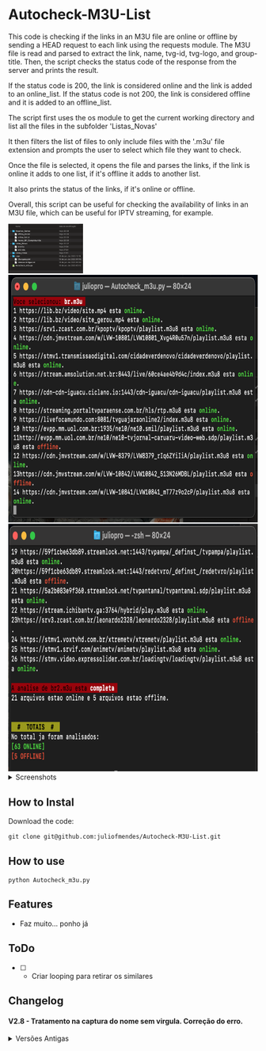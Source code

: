 # Autocheck-M3U-List

This code is checking if the links in an M3U file are online or offline by sending a HEAD request to each link using the requests module. The M3U file is read and parsed to extract the link, name, tvg-id, tvg-logo, and group-title. Then, the script checks the status code of the response from the server and prints the result.

If the status code is 200, the link is considered online and the link is added to an online_list. If the status code is not 200, the link is considered offline and it is added to an offline_list.

The script first uses the os module to get the current working directory and list all the files in the subfolder 'Listas_Novas'

It then filters the list of files to only include files with the '.m3u' file extension and prompts the user to select which file they want to check.

Once the file is selected, it opens the file and parses the links, if the link is online it adds to one list, if it's offline it adds to another list.

It also prints the status of the links, if it's online or offline.

Overall, this script can be useful for checking the availability of links in an M3U file, which can be useful for IPTV streaming, for example.

<img src="https://github.com/juliofmendes/Autocheck-M3U-List/blob/main/Screenshot_03.png?raw=true" width="30%" height="30%">
<img src="https://github.com/juliofmendes/Autocheck-M3U-List/blob/main/Screenshot_01.png?raw=true" width="700" height="500">
<img src="https://github.com/juliofmendes/Autocheck-M3U-List/blob/main/Screenshot_02.png?raw=true" width="700" height="500">

<details>
  <summary>Screenshots</summary>
  
<img src="https://github.com/juliofmendes/Autocheck-M3U-List/blob/main/Screenshot_03.png?raw=true" width="700" height="500">
<img src="https://github.com/juliofmendes/Autocheck-M3U-List/blob/main/Screenshot_01.png?raw=true" width="700" height="500">
<img src="https://github.com/juliofmendes/Autocheck-M3U-List/blob/main/Screenshot_02.png?raw=true" width="700" height="500">
  
</details>

## How to Instal

Download the code:
```
git clone git@github.com:juliofmendes/Autocheck-M3U-List.git
```

## How to use
```
python Autocheck_m3u.py
```

## Features
- Faz muito... ponho já


## ToDo
* [ ] - Criar looping para retirar os similares

## Changelog

#### V2.8 - Tratamento na captura do nome sem virgula. Correção do erro.
  <details>
  <summary>Versões Antigas</summary>

V2.7 - melhorada a captura para as tags na m3u e salvamento, agora sem erro. Resolvido o problema de salvamento dos arquivos offline na lista. Retirado a repetição do ultimo item.

V2.5 - Restruturado para armazenar as tags da lista m3u e organizado a forma de salvamento. Agora gera a lista M3U com os links online.

V2.1 - Tradução para PT-BR. 

V2.0 - Adicionado recursos para salvar arquivos na pasta "Arquivos_Salvos" e leitura de listas na pasta  "Listas_Novas”. Ajustes na contagem de linhas será feita no arquivo correto salvo na pasta "Arquivos_Salvos" e evitará o erro.

V1.8 - Adicionado correção da quantidade total já salva.

V1.7 - Adicionado cores e inicio da interface visual.

V1.5 - Este código adiciona a capacidade de selecionar qual arquivo M3U deseja-se analisar, ao listar todos os arquivos M3U encontrados na pasta atual e pedir ao usuário para escolher um. Ele também fornece uma mensagem quando o processo estiver concluído, incluindo a quantidade de arquivos online e offline. Além disso, ele adiciona uma contagem em tempo real dos arquivos analisados e quantidade de arquivos salvo nos arquivos de texto.

V1.0 - Básico e inicial.  
</details>
